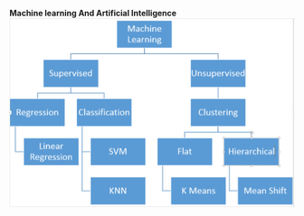 
<b>Machine learning And Artificial Intelligence<b>
![Alt text](ml_hierarchy.PNG?raw=true "Optional Title")
